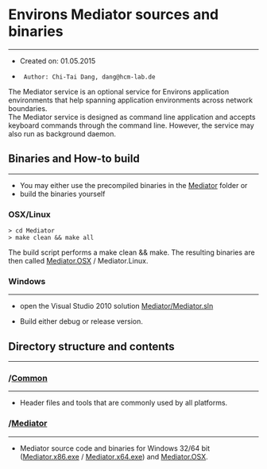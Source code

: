 # Environs Mediator sources and binaries

----------------------------------------
*  Created on: 01.05.2015
*      Author: Chi-Tai Dang, dang@hcm-lab.de

The Mediator service is an optional service for Environs application environments that help spanning application environments across network boundaries.<br>
The Mediator service is designed as command line application and accepts keyboard commands through the command line. However, the service may also run as background daemon.



## Binaries and How-to build

----------------------------
* You may either use the precompiled binaries in the [Mediator](Mediator) folder or
* build the binaries yourself

### OSX/Linux
```
> cd Mediator
> make clean && make all
```

The build script performs a make clean && make. The resulting binaries are then called [Mediator.OSX](Mediator/Mediator.OSX) / Mediator.Linux.

### Windows

-------------
* open the Visual Studio 2010 solution [Mediator/Mediator.sln](Mediator/Mediator.sln)

* Build either debug or release version.



## Directory structure and contents

-----------------------------------

### /[Common](Common)

-----------
* Header files and tools that are commonly used by all platforms.


### /[Mediator](Mediator)

-------------
* Mediator source code and binaries for Windows 32/64 bit ([Mediator.x86.exe](Mediator/Mediator.x86.exe) / [Mediator.x64.exe](Mediator/Mediator.x64.exe)) and [Mediator.OSX](Mediator/Mediator.OSX).


